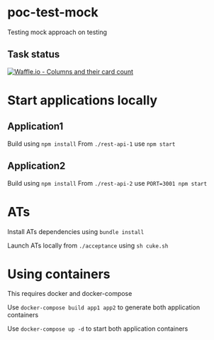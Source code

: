 # poc-test-mock
Testing mock approach on testing

## Task status

[![Waffle.io - Columns and their card count](https://badge.waffle.io/davidfrigola/poc-test-mock.svg?columns=all)](https://waffle.io/davidfrigola/poc-test-mock)


# Start applications locally

## Application1
Build using `npm install`
From `./rest-api-1` use `npm start`

## Application2
Build using `npm install`
From `./rest-api-2` use `PORT=3001 npm start`

# ATs
Install ATs dependencies using `bundle install`

Launch ATs locally from `./acceptance` using `sh cuke.sh`

# Using containers

This requires docker and docker-compose

Use `docker-compose build app1 app2` to generate both application containers

Use `docker-compose up -d` to start both application containers
